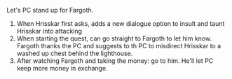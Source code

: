 Let's PC stand up for Fargoth.

1. When Hrisskar first asks, adds a new dialogue option to insult and taunt Hrisskar into attacking
2. When starting the quest, can go straight to Fargoth to let him know. Fargoth thanks the PC and suggests
  to th PC to misdirect Hrisskar to a washed up chest behind the lighthouse.
3. After watching Fargoth and taking the money: go to him. He'll let PC keep more money in exchange.